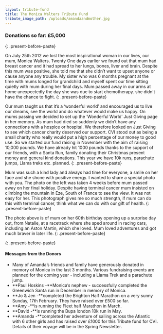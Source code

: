 ```yaml
---
layout: tribute-fund
title: The Monica Walters Tribute Fund
tribute_image_path: /uploads/amandaandmother.jpg
---
```



### Donations so far: £5,000
{: .present-before-paste}

On July 25th 2012 we lost the most inspirational woman in our lives, our mum, Monica Walters. Twenty One days earlier we found out that mum had breast cancer and it had spread to her lungs, bones, liver and brain. Despite this mum was positive, she told me that she didn’t want to upset anyone or cause anyone any trouble. My sister who was 6 months pregnant at the time with mums longed for grandchild and myself spent our time sitting quietly with mum during her final days. Mum passed away in our arms at home unexpectedly the day she was due to start chemotherapy. she didn’t have the chance to fight.
{: .present-before-paste}

Our mum taught us that it’s a ‘wonderful world’ and encouraged us to live our dreams, see the world and do whatever would make us happy. On mums passing we decided to set up the ‘Wonderful World’ Just Giving page in her memory. As mum had died so suddenly we didn’t have any connections with a hospice or hospital. We therefore looked on Just Giving to see which cancer charity deserved our support. CVI stood out as being a small charity who really would put a high percentage of our money to good use. So we started our fund raising in November with the aim of raising 10,000 pounds. We have already hit 1000 pounds thanks to the support of our friends, with a Santa Run, family donating their Christmas present money and general kind donations. This year we have 10k runs, parachute jumps, Llama treks etc. planned.
{: .present-before-paste}

Mum was such a kind lady and always had time for everyone, a smile on her face and she shone with positive energy. I wanted to share a special photo with you. The photo on the left was taken 4 weeks before mum passed away on her final holiday. Despite having terminal cancer mum insisted on climbing the mountain in Eze, South of France to see the view. It was not easy for her. This photograph gives me so much strength, if mum can do this with terminal cancer, think what we can do with our gift of health.
{: .present-before-paste}

The photo above is of mum on her 60th birthday opening up a surprise day out, from Natalie, at a racetrack where she sped around in racing cars, including an Aston Martin, which she loved. Mum loved adventures and got much braver in later life.
{: .present-before-paste}


{: .present-before-paste}

#### Messages from the Donors

* Many of Amanda’s friends and family have generously donated in memory of Monica in the last 3 months. Various fundraising events are planned for the coming year - including a Llama Trek and a parachute jump.
* **Paul Hoskins -**Monica’s nephew - successfully completed the Greenwich Santa run in December in memory of Monica.
* **Jo & Jen -**completed the Brighton Half Marathon on a very sunny Sunday, 17th February. They have raised over £500 so far.
* **Amy -**is running the Fleet half Marathon in March.
* **David -**is running the Bupa london 10k run in May.
* **Amanda -**completed her adventure of sailing across the Atlantic with 6 other girls and has raised over £1000 for this Tribute fund for CVI. Details of their voyage will be in the Spring Newsletter.